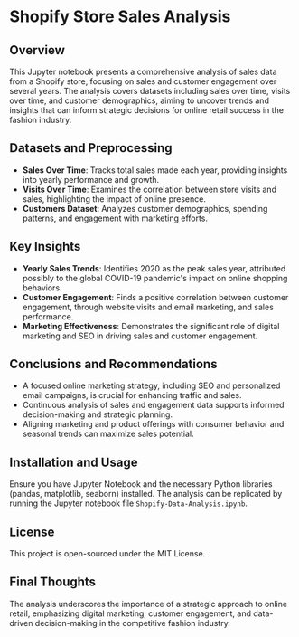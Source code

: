 
# Shopify Store Sales Analysis

## Overview
This Jupyter notebook presents a comprehensive analysis of sales data from a Shopify store, focusing on sales and customer engagement over several years. The analysis covers datasets including sales over time, visits over time, and customer demographics, aiming to uncover trends and insights that can inform strategic decisions for online retail success in the fashion industry.

## Datasets and Preprocessing
- **Sales Over Time**: Tracks total sales made each year, providing insights into yearly performance and growth.
- **Visits Over Time**: Examines the correlation between store visits and sales, highlighting the impact of online presence.
- **Customers Dataset**: Analyzes customer demographics, spending patterns, and engagement with marketing efforts.

## Key Insights
- **Yearly Sales Trends**: Identifies 2020 as the peak sales year, attributed possibly to the global COVID-19 pandemic's impact on online shopping behaviors.
- **Customer Engagement**: Finds a positive correlation between customer engagement, through website visits and email marketing, and sales performance.
- **Marketing Effectiveness**: Demonstrates the significant role of digital marketing and SEO in driving sales and customer engagement.

## Conclusions and Recommendations
- A focused online marketing strategy, including SEO and personalized email campaigns, is crucial for enhancing traffic and sales.
- Continuous analysis of sales and engagement data supports informed decision-making and strategic planning.
- Aligning marketing and product offerings with consumer behavior and seasonal trends can maximize sales potential.

## Installation and Usage
Ensure you have Jupyter Notebook and the necessary Python libraries (pandas, matplotlib, seaborn) installed. The analysis can be replicated by running the Jupyter notebook file `Shopify-Data-Analysis.ipynb`.

## License
This project is open-sourced under the MIT License.

## Final Thoughts
The analysis underscores the importance of a strategic approach to online retail, emphasizing digital marketing, customer engagement, and data-driven decision-making in the competitive fashion industry.
